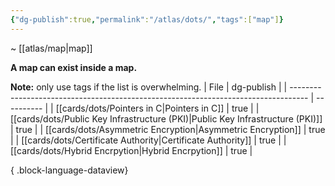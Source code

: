 ```yaml
---
{"dg-publish":true,"permalink":"/atlas/dots/","tags":["map"]}
---
```


~ [[atlas/map\|map]]

**A map can exist inside a map.**

**Note:** only use tags if the list is overwhelming.
| File                                                                               | dg-publish |
| ---------------------------------------------------------------------------------- | ---------- |
| [[cards/dots/Pointers in C\|Pointers in C]]                                     | true       |
| [[cards/dots/Public Key Infrastructure (PKI)\|Public Key Infrastructure (PKI)]] | true       |
| [[cards/dots/Asymmetric Encryption\|Asymmetric Encryption]]                     | true       |
| [[cards/dots/Certificate Authority\|Certificate Authority]]                     | true       |
| [[cards/dots/Hybrid Encrpytion\|Hybrid Encrpytion]]                             | true       |

{ .block-language-dataview}
